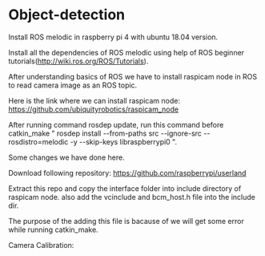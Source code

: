 # Object-detection
Install ROS melodic in raspberry pi 4 with ubuntu 18.04 version.

Install all the dependencies of ROS melodic using help of ROS beginner tutorials(http://wiki.ros.org/ROS/Tutorials).

After understanding basics of ROS we have to install raspicam node in ROS to read camera image as an ROS topic.

Here is the link where we can install raspicam node:
https://github.com/ubiquityrobotics/raspicam_node

After running command rosdep update, run this command before catkin_make " rosdep install --from-paths src --ignore-src --rosdistro=melodic -y --skip-keys libraspberrypi0 ".

Some changes we have done here.

Download following repository:
https://github.com/raspberrypi/userland

Extract this repo and copy the interface folder into include directory of raspicam node. also add the vcinclude and bcm_host.h file into the include dir.

The purpose of the adding this file is bacause of we will get some error while running catkin_make.


Camera Calibration:









